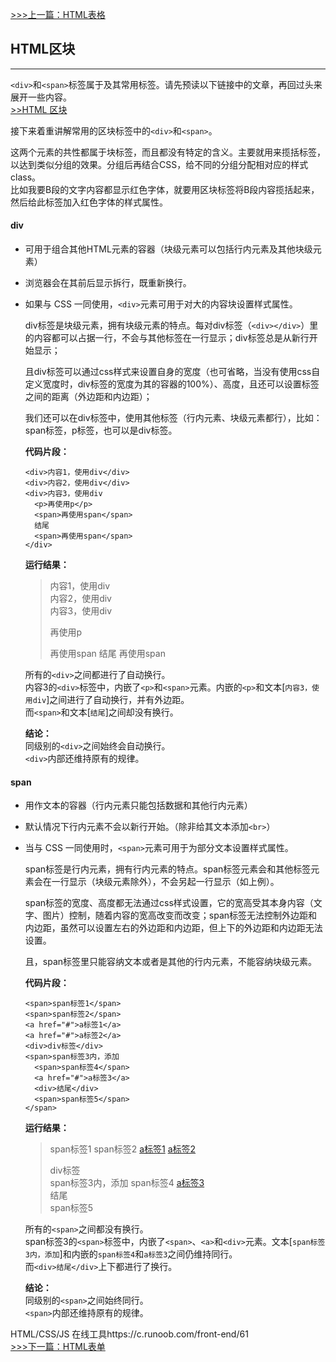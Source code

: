 [>>>上一篇：HTML表格](../../lib/HTML/HTML表格.md)
## HTML区块
---

`<div>`和`<span>`标签属于及其常用标签。请先预读以下链接中的文章，再回过头来 展开一些内容。  
[>>HTML 区块](https://www.runoob.com/html/html-blocks.html)

接下来着重讲解常用的区块标签中的`<div>`和`<span>`。  

这两个元素的共性都属于块标签，而且都没有特定的含义。主要就用来揽括标签，以达到类似分组的效果。分组后再结合CSS，给不同的分组分配相对应的样式class。  
比如我要B段的文字内容都显示红色字体，就要用区块标签将B段内容揽括起来，然后给此标签加入红色字体的样式属性。

#### div
- 可用于组合其他HTML元素的容器（块级元素可以包括行内元素及其他块级元素）
- 浏览器会在其前后显示拆行，既重新换行。
- 如果与 CSS 一同使用，`<div>`元素可用于对大的内容块设置样式属性。  

  div标签是块级元素，拥有块级元素的特点。每对div标签（`<div></div>`）里的内容都可以占据一行，不会与其他标签在一行显示；div标签总是从新行开始显示；

  且div标签可以通过css样式来设置自身的宽度（也可省略，当没有使用css自定义宽度时，div标签的宽度为其的容器的100%）、高度，且还可以设置标签之间的距离（外边距和内边距）；

  我们还可以在div标签中，使用其他标签（行内元素、块级元素都行），比如：span标签，p标签，也可以是div标签。

  **代码片段：**
  ```
  <div>内容1，使用div</div>
  <div>内容2，使用div</div>
  <div>内容3，使用div
    <p>再使用p</p>
    <span>再使用span</span>
    结尾
    <span>再使用span</span>
  </div>
  ```
  **运行结果：**
  ><div>内容1，使用div</div>
  ><div>内容2，使用div</div>
  ><div>内容3，使用div
  >  <p>再使用p</p>
  >  <span>再使用span</span>
  >  结尾
  >  <span>再使用span</span>
  ></div>

  所有的`<div>`之间都进行了自动换行。  
  内容3的`<div>`标签中，内嵌了`<p>`和`<span>`元素。内嵌的`<p>`和文本[`内容3，使用div`]之间进行了自动换行，并有外边距。  
  而`<span>`和文本[`结尾`]之间却没有换行。  

  **结论：**  
  同级别的`<div>`之间始终会自动换行。  
  `<div>`内部还维持原有的规律。  

#### span
- 用作文本的容器（行内元素只能包括数据和其他行内元素）
- 默认情况下行内元素不会以新行开始。（除非给其文本添加`<br>`）
- 当与 CSS 一同使用时，`<span>`元素可用于为部分文本设置样式属性。

  span标签是行内元素，拥有行内元素的特点。span标签元素会和其他标签元素会在一行显示（块级元素除外），不会另起一行显示（如上例）。

  span标签的宽度、高度都无法通过css样式设置，它的宽高受其本身内容（文字、图片）控制，随着内容的宽高改变而改变；span标签无法控制外边距和内边距，虽然可以设置左右的外边距和内边距，但上下的外边距和内边距无法设置。

  且，span标签里只能容纳文本或者是其他的行内元素，不能容纳块级元素。

  **代码片段：**
  ```
  <span>span标签1</span>
  <span>span标签2</span>
  <a href="#">a标签1</a>
  <a href="#">a标签2</a>
  <div>div标签</div>
  <span>span标签3内，添加
    <span>span标签4</span>
    <a href="#">a标签3</a>
    <div>结尾</div>
    <span>span标签5</span>
  </span>
  ```
  **运行结果：**  
  ><span>span标签1</span>
  ><span>span标签2</span>
  ><a href="#">a标签1</a>
  ><a href="#">a标签2</a>
  ><div>div标签</div>
  ><span>span标签3内，添加
  >  <span>span标签4</span>
  >  <a href="#">a标签3</a>
  >  <div>结尾</div>
  >  <span>span标签5</span>
  ></span>

  所有的`<span>`之间都没有换行。  
  span标签3的`<span>`标签中，内嵌了`<span>`、`<a>`和`<div>`元素。文本[`span标签3内，添加`]和内嵌的`span标签4`和`a标签3`之间仍维持同行。  
  而`<div>结尾</div>`上下都进行了换行。

  **结论：**  
  同级别的`<span>`之间始终同行。  
  `<span>`内部还维持原有的规律。  

HTML/CSS/JS 在线工具https://c.runoob.com/front-end/61  
[>>>下一篇：HTML表单](../../lib/HTML/HTML表单.md)
